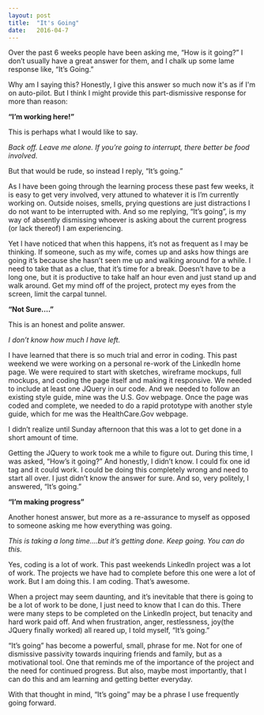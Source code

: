 ```yaml
---
layout: post
title:  "It's Going"
date:   2016-04-7 
---
```


Over the past 6 weeks people have been asking me, “How is it going?” I don’t usually have a great answer for them, and I chalk up some lame response like, “It’s Going.” 

Why am I saying this? Honestly, I give this answer so much now it's as if I'm on auto-pilot. But I think I might provide this part-dismissive response for more than reason:

**“I’m working here!”**

This is perhaps what I would like to say.

*Back off. Leave me alone. If you’re going to interrupt, there better be food involved.*

But that would be rude, so instead I reply, “It’s going.”

As I have been going through the learning process these past few weeks, it is easy to get very involved, very attuned to whatever it is I’m currently working on. Outside noises, smells, prying questions are just distractions I do not want to be interrupted with. And so me replying, “It’s going”, is my way of absently dismissing whoever is asking about the current progress (or lack thereof) I am experiencing.

Yet I have noticed that when this happens, it’s not as frequent as I may be thinking. If someone, such as my wife, comes up and asks how things are going it’s because she hasn’t seen me up and walking around for a while. I need to take that as a clue, that it’s time for a break. Doesn’t have to be a long one, but it is productive to take half an hour even and just stand up and walk around. Get my mind off of the project, protect my eyes from the screen, limit the carpal tunnel.

**“Not Sure….”**

This is an honest and polite answer.

*I don’t know how much I have left.*

I have learned that there is so much trial and error in coding. This past weekend we were working on a personal re-work of the LinkedIn home page. We were required to start with sketches, wireframe mockups, full mockups, and coding the page itself and making it responsive. We needed to include at least one JQuery in our code. And we needed to follow an existing style guide, mine was the U.S. Gov webpage. Once the page was coded and complete, we needed to do a rapid prototype with another style guide, which for me was the HealthCare.Gov webpage.

I didn’t realize until Sunday afternoon that this was a lot to get done in a short amount of time.

Getting the JQuery to work took me a while to figure out. During this time, I was asked, “How’s it going?” And honestly, I didn’t know. I could fix one id tag and it could work. I could be doing this completely wrong and need to start all over. I just didn’t know the answer for sure. And so, very politely, I answered, “It’s going.”

**“I’m making progress”**

Another honest answer, but more as a re-assurance to myself as opposed to someone asking me how everything was going.

*This is taking a long time….but it’s getting done. Keep going. You can do this.*

Yes, coding is a lot of work. This past weekends LinkedIn project was a lot of work. The projects we have had to complete before this one were a lot of work. But I am doing this. I am coding. That’s awesome.

When a project may seem daunting, and it’s inevitable that there is going to be a lot of work to be done, I just need to know that I can do this. There were many steps to be completed on the LinkedIn project, but tenacity and hard work paid off. And when frustration, anger, restlessness, joy(the JQuery finally worked) all reared up, I told myself, “It’s going.”

“It’s going” has become a powerful, small, phrase for me. Not for one of dismissive passivity towards inquiring friends and family, but as a motivational tool. One that reminds me of the importance of the project and the need for continued progress. But also, maybe most importantly, that I can do this and am learning and getting better everyday.

With that thought in mind, “It’s going” may be a phrase I use frequently going forward.